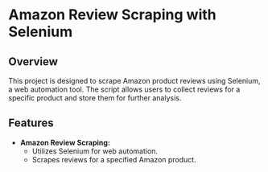 # Amazon Review Scraping with Selenium

## Overview

This project is designed to scrape Amazon product reviews using Selenium, a web automation tool. The script allows users to collect reviews for a specific product and store them for further analysis.

## Features

- **Amazon Review Scraping:**
  - Utilizes Selenium for web automation.
  - Scrapes reviews for a specified Amazon product.
